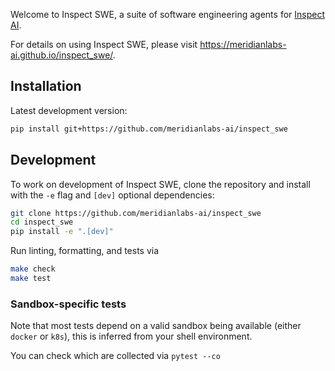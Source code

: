 Welcome to Inspect SWE, a suite of software engineering agents for [Inspect AI](https://inspect.aisi.org.uk/).

For details on using Inspect SWE, please visit <https://meridianlabs-ai.github.io/inspect_swe/>.

## Installation

Latest development version:

```bash
pip install git+https://github.com/meridianlabs-ai/inspect_swe
```

## Development

To work on development of Inspect SWE, clone the repository and install with the `-e` flag and `[dev]` optional dependencies:

```bash
git clone https://github.com/meridianlabs-ai/inspect_swe
cd inspect_swe
pip install -e ".[dev]"
```

Run linting, formatting, and tests via

```bash
make check
make test
```

### Sandbox-specific tests

Note that most tests depend on a valid sandbox being available (either `docker` or `k8s`), this is inferred from your shell environment.

You can check which are collected via `pytest --co`
